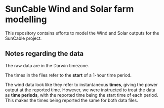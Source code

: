 # SunCable Wind and Solar farm modelling

This repository contains efforts to model the Wind and Solar outputs for the
SunCable project.


## Notes regarding the data

The raw data are in the Darwin timezone.

The times in the files refer to the **start** of a 1-hour time period.

The wind data look like they refer to instantaneous **times**, giving the power
output at the reported time.  However, we were instructed to treat the data as
**time periods**, with the reported time being the start time of each period.
This makes the times being reported the same for both data files.
